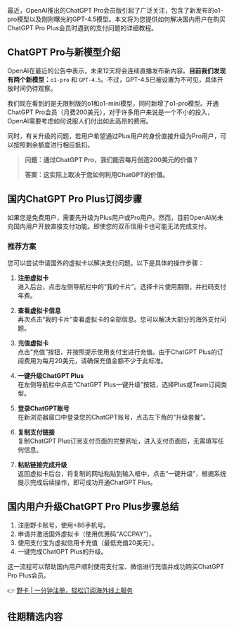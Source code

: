 最近，OpenAI推出的ChatGPT Pro会员版引起了广泛关注，包含了新发布的o1-pro模型以及刚刚曝光的GPT-4.5模型。本文将为您提供如何解决国内用户在购买ChatGPT Pro Plus会员时遇到的支付问题的详细教程。

## ChatGPT Pro与新模型介绍

OpenAI在最近的公告中表示，未来12天将会连续直播发布新内容。**目前我们发现有两个新模型：**`o1-pro` 和 `GPT-4.5`。不过，GPT-4.5已被设置为不可见，具体开放时间仍待观察。

我们现在看到的是无限制版的o1和o1-mini模型，同时新增了o1-pro模型。开通ChatGPT Pro会员（月费200美元），对于许多用户来说是一个不小的投入，OpenAI需要考虑如何说服人们付出如此高昂的费用。

同时，有关升级的问题，若用户希望通过Plus用户的身份直接升级为Pro用户，可以按照剩余额度进行相应抵扣。

> **问题：通过ChatGPT Pro，我们能否每月创造200美元的价值？**
>
> **答案：这实际上取决于您如何利用ChatGPT的价值。** 

## 国内ChatGPT Pro Plus订阅步骤

如果您是免费用户，需要先升级为Plus用户或Pro用户。然而，目前OpenAI尚未向国内用户开放直接支付功能。即使您的双币信用卡也可能无法完成支付。

### 推荐方案

您可以尝试申请国外的虚拟卡以解决支付问题。以下是具体的操作步骤：

1. **注册虚拟卡**  
   进入后台，点击左侧导航栏中的“我的卡片”。选择卡片使用期限，并扫码支付年费。

2. **查看虚拟卡信息**  
   再次点击“我的卡片”查看虚拟卡的全部信息。您可以解决大部分的海外支付问题。

3. **充值虚拟卡**  
   点击“充值”按钮，并按照提示使用支付宝进行充值。由于ChatGPT Plus的订阅费用为每月20美元，请确保充值金额不少于此标准。

4. **一键升级ChatGPT Plus**  
   在左侧导航栏中点击“ChatGPT Plus一键升级”按钮，选择Plus或Team订阅类型。

5. **登录ChatGPT账号**  
   在新浏览器窗口中登录您的ChatGPT账号，点击左下角的“升级套餐”。

6. **复制支付链接**  
   复制ChatGPT Plus订阅支付页面的完整网址，进入支付页面后，无需填写任何信息。

7. **粘贴链接完成升级**  
   返回虚拟卡后台，将复制的网址粘贴到输入框中，点击“一键升级”，根据系统提示完成后续操作，即可成功开通ChatGPT Plus。

## 国内用户升级ChatGPT Pro Plus步骤总结

1. 注册野卡账号，使用+86手机号。
2. 申请并激活国外虚拟卡（使用优惠码“ACCPAY”）。
3. 使用支付宝为虚拟信用卡充值（最低充值20美元）。
4. 一键完成ChatGPT Plus的升级。

这一流程可以帮助国内用户顺利使用支付宝、微信进行充值并成功购买ChatGPT Pro Plus会员。

👉 [野卡 | 一分钟注册，轻松订阅海外线上服务](https://bit.ly/bewildcard)

## 往期精选内容